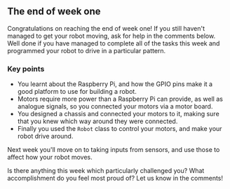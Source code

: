 [comment]: # (
Is this step open? Y/N
If so, short description of this step:
Related links:
Related files:
)

## The end of week one

Congratulations on reaching the end of week one! If you still haven't managed to get your robot moving, ask for help in the comments below. Well done if you have managed to complete all of the tasks this week and programmed your robot to drive in a particular pattern.

### Key points

+ You learnt about the Raspberry Pi, and how the GPIO pins make it a good platform to use for building a robot.
+ Motors require more power than a Raspberry Pi can provide, as well as analogue signals, so you connected your motors via a motor board.
+ You designed a chassis and connected your motors to it, making sure that you knew which way around they were connected.
+ Finally you used the `Robot` class to control your motors, and make your robot drive around.

Next week you'll move on to taking inputs from sensors, and use those to affect how your robot moves.

Is there anything this week which particularly challenged you? What accomplishment do you feel most proud of? Let us know in the comments!
